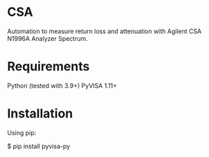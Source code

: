# CSA

Automation to measure return loss and attenuation with Agilent CSA N1996A Analyzer Spectrum.


# Requirements

Python (tested with 3.9+)
PyVISA 1.11+

# Installation

Using pip:

$ pip install pyvisa-py
